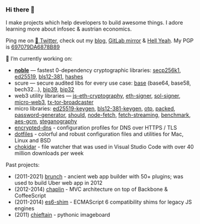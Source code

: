 ### Hi there 👋

I make projects which help developers to build awesome things. I adore learning more about infosec & austrian economics.

Ping me on [🦅 Twitter](https://twitter.com/paulmillr), check out my [blog](https://paulmillr.com), [GitLab mirror](https://gitlab.com/paulmillr) & [Hell Yeah](https://hy.dev).
My PGP is [697079DA6878B89](https://paulmillr.com/pgp_proof.txt)

🔭 I’m currently working on:

- [**noble**](https://paulmillr.com/noble/) — fastest 0-dependency cryptographic libraries: [secp256k1](https://github.com/paulmillr/noble-secp256k1), [ed25519](https://github.com/paulmillr/noble-ed25519), [bls12-381](https://github.com/paulmillr/noble-bls12-381), [hashes](https://github.com/paulmillr/noble-hashes)
- scure — secure audited libs for every use case: [base](https://github.com/paulmillr/scure-base) (base64, base58, bech32...), [bip39](https://github.com/paulmillr/scure-bip39), [bip32](https://github.com/paulmillr/scure-bip32)
- web3 utility libraries — [js-eth-cryptography](https://github.com/ethereum/js-ethereum-cryptography), [eth-signer](https://github.com/paulmillr/micro-eth-signer), [sol-signer](https://github.com/paulmillr/micro-sol-signer), [micro-web3](https://github.com/paulmillr/micro-web3), [tx-tor-broadcaster](https://github.com/paulmillr/tx-tor-broadcaster)
- micro libraries: [ed25519-keygen](https://github.com/paulmillr/ed25519-keygen), [bls12-381-keygen](https://github.com/paulmillr/bls12-381-keygen), [otp](https://github.com/paulmillr/micro-otp), [packed](https://github.com/paulmillr/micro-packed), [password-generator](https://github.com/paulmillr/micro-password-generator), [should](https://github.com/paulmillr/micro-should), [node-fetch](https://github.com/paulmillr/micro-ftch), [fetch-streaming](https://github.com/paulmillr/fetch-streaming), [benchmark](https://github.com/paulmillr/micro-bmark), [aes-gcm](https://github.com/paulmillr/micro-aes-gcm), [steganography](https://github.com/paulmillr/steg)
- [encrypted-dns](https://github.com/paulmillr/encrypted-dns) - configuration profiles for DNS over HTTPS / TLS
- [dotfiles](https://github.com/paulmillr/dotfiles) - colorful and robust configuration files and utilities for Mac, Linux and BSD
- [chokidar](https://github.com/paulmillr/chokidar) - file watcher that was used in Visual Studio Code with over 40 million downloads per week

Past projects:

- (2011-2021) [brunch](https://github.com/brunch/brunch) - ancient web app builder with 50+ plugins; was used to build Uber web app in 2012
- (2012-2014) [chaplin](https://github.com/chaplinjs/chaplin) - MVC architecture on top of Backbone & CoffeeScript
- (2011-2014) [es6-shim](https://github.com/paulmillr/es6-shim) - ECMAScript 6 compatibility shims for legacy JS engines
- (2011) [chieftain](https://github.com/paulmillr/chieftain) - pythonic imageboard

